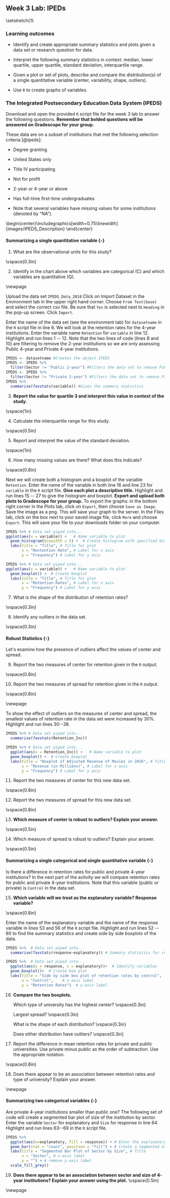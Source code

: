 ## Week 3 Lab:  IPEDs

\setstretch{1}

### Learning outcomes

* Identify and create appropriate summary statistics and plots
  given a data set or research question for data.

* Interpret the following summary statistics in context:
  median, lower quartile, upper quartile,
  standard deviation, interquartile range.

* Given a plot or set of plots, describe and compare the distribution(s)
  of a single quantitative variable
  (center, variability, shape, outliers).
  
* Use `R` to create graphs of variables.

### The Integrated Postsecondary Education Data System (IPEDS)

Download and open the provided `R` script file for the week 3 lab to answer the following questions.  **Remember that bolded questions will be answered on Gradescope for your group.**

These data are on a subset of institutions that met the following selection criteria [@ipeds]:

*	Degree granting 

* United States only

* Title IV participating

* Not for profit

* 2-year or 4-year or above

* Has full-time first-time undergraduates

* Note that several variables have missing values for some institutions (denoted by “NA”).


\begin{center}\includegraphics[width=0.75\linewidth]{images/IPEDS_Description} \end{center}

#### Summarizing a single quantitative variable {-}

1. What are the observational units for this study?

\vspace{0.3in}

2. Identify in the chart above which variables are categorical (C) and which variables are quantitative (Q).

\newpage

Upload the data set `IPEDS_Data_2018` Click on Import Dataset in the Environment tab in the upper right hand corner.  Choose `From Text(base)` and select the correct csv file.  Be sure that `Yes` is selected next to `Heading` in the pop-up screen.  Click `Import`.

Enter the name of the data set (see the environment tab) for `datasetname` in the `R` script file in line 6.  We will look at the retention rates for the 4-year institutions.  Enter the variable name `Retention` for `variable` in line 12.  Highlight and run lines 1 -- 12.  Note that the two lines of code (lines 8 and 10) are filtering to remove the 2-year institutions so we are only assessing Public 4-year and Private 4-year institutions.  


```r
IPEDS <- datasetname #Creates the object IPEDS 
IPEDS <- IPEDS %>%
  filter(Sector != "Public 2-year") #Filters the data set to remove Public 2-year
IPEDS <- IPEDS %>%
  filter(Sector != "Private 2-year") #Filters the data set to remove Private 2-year
IPEDS %>%
  summarise(favstats(variable)) #Gives the summary statistics
```

3.  **Report the value for quartile 3 and interpret this value in context of the study.**

\vspace{1in}

4.  Calculate the interquartile range for this study.

\vspace{0.5in}

5. Report and interpret the value of the standard deviation.

\vspace{1in}

6.  How many missing values are there?  What does this indicate?

\vspace{0.8in}

Next we will create both a histogram and a boxplot of the variable `Retention`.  Enter the name of the variable in both line 16 and line 23 for `variable` in the `R` script file.  **Give each plot a descriptive title.**  Highlight and run lines 15 -- 27 to give the histogram and boxplot. **Export and upload both plots to Gradescope for your group.**  To export the graphs:  in the bottom right corner in the Plots tab, click on `Export`, then choose `Save as Image`.  Save the image as a png.  This will save your graph to the server.  In the Files tab, click on the box next to your saved image file, click `More` and choose `Export`.  This will save your file to your downloads folder on your computer.


```r
IPEDS %>% # Data set piped into...
ggplot(aes(x = variable)) +   # Name variable to plot
  geom_histogram(binwidth = 5) +  # Create histogram with specified binwidth 
  labs(title = "Title", # Title for plot
       x = "Rentention Rate", # Label for x axis
       y = "Frequency") # Label for y axis
```


```r
IPEDS %>% # Data set piped into...
ggplot(aes(x = variable)) +   # Name variable to plot
  geom_boxplot() +  # Create boxplot 
  labs(title = "Title", # Title for plot
       x = "Retention Rates", # Label for x axis
       y = "Frequency") # Label for y axis
```

7.  What is the shape of the distribution of retention rates?  

\vspace{0.3in}

8.  Identify any outliers in the data set.

\vspace{0.3in}

#### Robust Statistics {-}

Let's examine how the presence of outliers affect the values of center and spread. 

9.  Report the two measures of center for retention given in the `R` output.

\vspace{0.8in}

10.  Report the two measures of spread for retention given in the `R` output.

\vspace{0.8in}

\newpage

To show the effect of outliers on the measures of center and spread, the smallest values of retention rate in the data set were increased by 30%. Highlight and run lines 30--38.  


```r
IPEDS %>% # Data set piped into...
  summarise(favstats(Retention_Inc))
```


```r
IPEDS %>% # Data set piped into...
  ggplot(aes(x = Retention_Inc)) +   # Name variable to plot
  geom_boxplot() +  # Create boxplot
  labs(title = "Boxplot of Adjusted Revenue of Movies in 2016", # Title for plot
       x = "Revenue (in Millions)", # Label for x axis
       y = "Frequency") # Label for y axis
```

11. Report the two measures of center for this new data set.

\vspace{0.8in}

12. Report the two measures of spread for this new data set.

\vspace{0.8in}

13. **Which measure of center is robust to outliers? Explain your answer.**

\vspace{0.5in}

14.  Which measure of spread is robust to outliers?  Explain your answer.

\vspace{0.5in}

#### Summarizing a single categorical and single quantitative variable {-}

Is there a difference in retention rates for public and private 4-year institutions?  In the next part of the activity we will compare retention rates for public and private 4-year institutions.  Note that this variable (public or private) is `Control` in the data set.

15.  **Which variable will we treat as the explanatory variable?  Response variable?**

\vspace{0.8in}

Enter the name of the explanatory variable and the name of the response variable in lines 53 and 56 of the `R` script file.  Highlight and run lines 52 -- 60 to find the summary statistics and create side by side boxplots of the data.


```r
IPEDS %>%  # Data set piped into...
  summarise(favstats(response~explanatory)) # Summary statistics for retention rates by sector
```


```r
IPEDS %>%  # Data set piped into...
  ggplot(aes(y = response, x = explanatory))+  # Identify variables
  geom_boxplot()+  # Create box plot
  labs(title = "Side by side box plot of retention rates by control",  # Title
       x = "Control",    # x-axis label
       y = "Retention Rates")  # y-axis label
```

16.  **Compare the two boxplots.**
    
     Which type of university has the highest center?
     \vspace{0.3in}
     
     Largest spread?
     \vspace{0.3in}
     
     What is the shape of each distribution?
     \vspace{0.3in}
     
     Does either distribution have outliers?
     \vspace{0.3in}
     
17. Report the difference in mean retention rates for private and public universities.  Use private minus public as the order of subtraction.  Use the appropriate notation.

\vspace{0.8in}

18.  Does there appear to be an association between retention rates and type of university?  Explain your answer.

\newpage

####  Summarizing two categorical variables {-}

Are private 4-year institutions smaller than public one? The following set of code will create a segmented bar plot of size of the institution by sector.  Enter the variable `Sector` for explanatory and `Size` for response in line 64. Highlight and run lines 63--69 in the `R` script file.


```r
IPEDS %>%
  ggplot(aes(x=explanatory, fill = response)) + # Enter the explanatory and response variables
  geom_bar(stat = "count", position = "fill") + # Create a segmented bar plot
  labs(title = "Segmented Bar Plot of Sector by Size", # Title
       x = "Sector", # x-axis label
       y = "") + # remove y-axis label
  scale_fill_grey()
```


19.  **Does there appear to be an association between sector and size of 4-year institutions?  Explain your answer using the plot.** 
\vspace{0.5in}


\newpage
